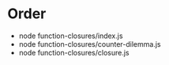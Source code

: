 # Order

- node function-closures/index.js
- node function-closures/counter-dilemma.js
- node function-closures/closure.js

